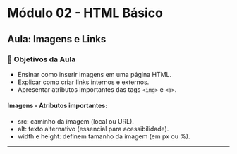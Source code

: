 # Módulo 02 - HTML Básico  
## Aula: Imagens e Links

### 🎯 Objetivos da Aula
- Ensinar como inserir imagens em uma página HTML.
- Explicar como criar links internos e externos.
- Apresentar atributos importantes das tags `<img>` e `<a>`.

#### Imagens - Atributos importantes:
- src: caminho da imagem (local ou URL).
- alt: texto alternativo (essencial para acessibilidade).
- width e height: definem tamanho da imagem (em px ou %).

---

